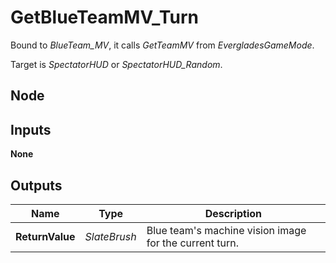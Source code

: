 # GetBlueTeamMV_Turn
Bound to *BlueTeam_MV*, it calls *GetTeamMV* from *EvergladesGameMode*.  

Target is *SpectatorHUD* or *SpectatorHUD_Random*.  

## Node

## Inputs
**None**

## Outputs
|Name           |Type           |Description                                            |
|---------------|---------------|-------------------------------------------------------|
|**ReturnValue**|*SlateBrush*   |Blue team's machine vision image for the current turn. |